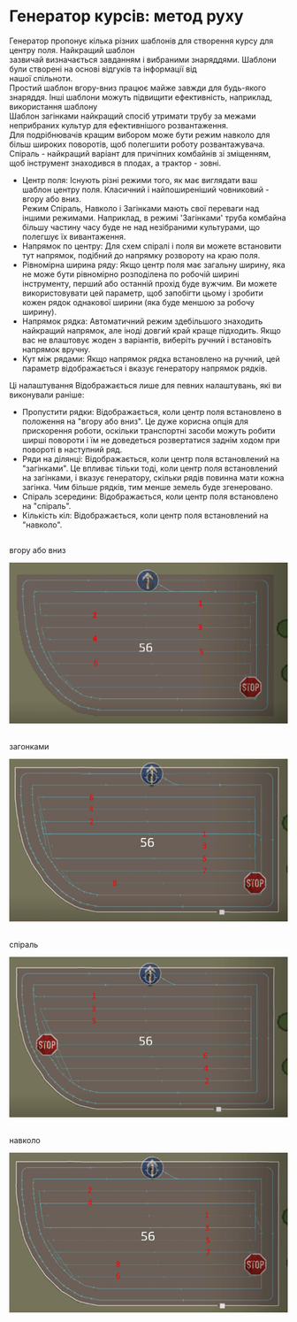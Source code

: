 # Генератор курсів: метод руху

  
Генератор пропонує кілька різних шаблонів для створення курсу для центру поля. Найкращий шаблон  
зазвичай визначається завданням і вибраними знаряддями. Шаблони були створені на основі відгуків та інформації від  
нашої спільноти.  
Простий шаблон вгору-вниз працює майже завжди для будь-якого знаряддя. Інші шаблони можуть підвищити ефективність, наприклад, використання шаблону  
Шаблон загінками найкращий спосіб утримати трубу за межами неприбраних культур для ефективнішого розвантаження.    
Для подрібнювачів кращим вибором може бути режим навколо для більш широких поворотів, щоб полегшити роботу розвантажувача.  
Спіраль - найкращий варіант для причіпних комбайнів зі зміщенням, щоб інструмент знаходився в плодах, а трактор - зовні.  


  
- Центр поля: Існують різні режими того, як має виглядати ваш шаблон центру поля. Класичний і найпоширеніший човниковий - вгору або вниз.  
Режим Спіраль, Навколо і Загінками мають свої переваги над іншими режимами. Наприклад, в режимі 'Загінками' труба комбайна більшу частину часу буде не над незібраними культурами, що полегшує їх вивантаження.  
- Напрямок по центру: Для схем спіралі і поля ви можете встановити тут напрямок, подібний до напрямку розвороту на краю поля.  
- Рівномірна ширина ряду: Якщо центр поля має загальну ширину, яка не може бути рівномірно розподілена по робочій ширині інструменту, перший або останній прохід буде вужчим. Ви можете використовувати цей параметр, щоб запобігти цьому і зробити кожен рядок однакової ширини (яка буде меншою за робочу ширину).  
- Напрямок рядка:  Автоматичний режим здебільшого знаходить найкращий напрямок, але іноді довгий край краще підходить. Якщо вас не влаштовує жоден з варіантів, виберіть ручний і встановіть напрямок вручну.  
- Кут між рядами: Якщо напрямок рядка встановлено на ручний, цей параметр відображається і вказує генератору напрямок рядків.  
  
Ці налаштування Відображається лише для певних налаштувань, які ви виконували раніше:  
- Пропустити рядки: Відображається, коли центр поля встановлено в положення на "вгору або вниз". Це дуже корисна опція для прискорення роботи, оскільки транспортні засоби можуть робити ширші повороти і їм не доведеться розвертатися заднім ходом при повороті в наступний ряд.  
- Ряди на ділянці: Відображається, коли центр поля встановлений на "загінками". Це впливає тільки тоді, коли центр поля встановлений на загінками, і вказує генератору, скільки рядів повинна мати кожна загінка. Чим більше рядків, тим менше земель буде згенеровано.  
- Спіраль зсередини: Відображається, коли центр поля встановлено на "спіраль".  
- Кількість кіл: Відображається, коли центр поля встановлений на "навколо".  


## 
вгору або вниз


![Image](../assets/images/updown_0_0_1024_591.png)

## 
загонками


![Image](../assets/images/lands_0_0_1024_599.png)

## 
спіраль


![Image](../assets/images/spiral_0_0_1024_590.png)

## 
навколо


![Image](../assets/images/racetrack_0_0_1024_589.png)

